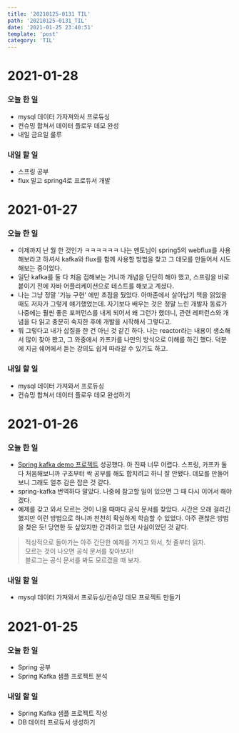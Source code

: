 ```yaml
---
title: '20210125-0131 TIL'
path: '20210125-0131_TIL'
date: '2021-01-25 23:40:51'
template: 'post'
category: 'TIL'
---
```


# 2021-01-28
### 오늘 한 일
* mysql 데이터 가자져와서 프로듀싱
* 컨슈밍 합쳐서 데이터 플로우 데모 완성
* 내일 금요일 룰루

### 내일 할 일
* 스프링 공부
* flux 말고 spring4로 프로듀서 개발

# 2021-01-27
### 오늘 한 일
* 이제까지 난 뭘 한 것인가 ㅋㅋㅋㅋㅋㅋ 나는 멘토님이 spring5의 webflux를 사용해보라고 하셔서 kafka와 flux를 함께 사용할 방법을 찾고 그 데모를 만들어서 시도해보는 중이었다.
* 일단 kafka를 둘 다 처음 접해보는 거니까 개념을 단단히 해야 했고, 스프링을 바로 붙이기 전에 자바 어플리케이션으로 테스트를 해보고 계셨다.
* 나는 그냥 정말 '기능 구현' 에만 초점을 뒀었다. 아마존에서 살아남기 책을 읽었을 때도 저자가 그렇게 얘기했었는데. 자기보다 배우는 것은 정말 느린 개발자 동료가 나중에는 훨씬 좋은 포퍼먼스를 내게 되어서 왜 그런가 했더니, 관련 레퍼런스와 개념을 다 읽고 충분히 숙지한 후에 개발을 시작해서 그렇다고.
* 뭐 그렇다고 내가 삽질을 한 건 아닌 것 같긴 하다. 나는 reactor라는 내용이 생소해서 많이 찾아 봤고, 그 와중에서 카프카를 나만의 방식으로 이해를 하긴 했다. 덕분에 지금 쉐어에서 듣는 강의도 쉽게 따라갈 수 있기도 하고.

### 내일 할 일
* mysql 데이터 가져와서 프로듀싱
* 컨슈밍 합쳐서 데이터 플로우 데모 완성하기

# 2021-01-26
### 오늘 한 일
* [Spring kafka demo 프로젝트](https://eun-seong.github.io/TIL/posts/Kafka/kafka_spring_kafka_first_sample_project) 성공했다. 아 진짜 너무 어렵다. 스프링, 카프카 둘 다 처음해보니까 구조부터 싹 공부를 해도 합치려고 하니 잘 안됐다. 데모를 만들어보니 그래도 얼추 감은 잡은 것 같다.
* spring-kafka 번역하다 말았다. 나중에 참고할 일이 있으면 그 때 다시 이어서 해야겠다.
* 예제를 갖고 와서 모르는 것이 나올 때마다 공식 문서를 찾았다. 시간은 오래 걸리긴 했지만 이런 방법으로 하니까 천천히 확실하게 학습할 수 있었다. 아주 괜찮은 방법을 찾은 듯! 당연한 듯 싶었지만 간과하고 있던 사실이었던 것 같다.

> 적상적으로 돌아가는 아주 간단한 예제를 가지고 와서, 첫 줄부터 읽자.   
    모르는 것이 나오면 공식 문서를 찾아보자!   
    블로그는 공식 문서를 봐도 모르겠을 때 보자.   

### 내일 할 일
* mysql 데이터 가져와서 프로듀싱/컨슈밍 데모 프로젝트 만들기


# 2021-01-25
### 오늘 한 일
* Spring 공부
* Spring Kafka 샘플 프로젝트 분석

### 내일 할 일
* Spring Kafka 샘플 프로젝트 작성
* DB 데이터 프로듀서 생성하기
